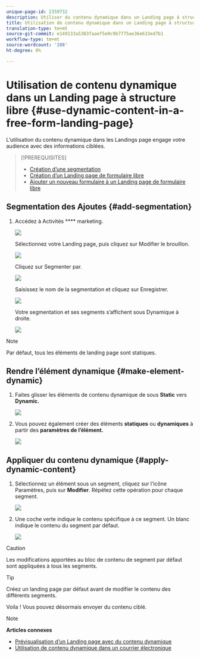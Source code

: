 ```yaml
---
unique-page-id: 2359732
description: Utiliser du contenu dynamique dans un Landing page à structure libre - Documentation marketing - Documentation du produit
title: Utilisation de contenu dynamique dans un Landing page à structure libre
translation-type: tm+mt
source-git-commit: e149133a5383faaef5e9c9b7775ae36e633ed7b1
workflow-type: tm+mt
source-wordcount: '208'
ht-degree: 0%

---
```



# Utilisation de contenu dynamique dans un Landing page à structure libre {#use-dynamic-content-in-a-free-form-landing-page}

L’utilisation du contenu dynamique dans les Landings page engage votre audience avec des informations ciblées.

>[!PREREQUISITES]
>
>* [Création d’une segmentation](../../../../product-docs/personalization/segmentation-and-snippets/segmentation/create-a-segmentation.md)
>* [Création d’un Landing page de formulaire libre](create-a-free-form-landing-page.md)
>* [Ajouter un nouveau formulaire à un Landing page de formulaire libre](add-a-new-form-to-a-free-form-landing-page.md)

>



## Segmentation des Ajoutes {#add-segmentation}

1. Accédez à Activités **** marketing.

   ![](assets/login-marketing-activities-2.png)

   Sélectionnez votre Landing page, puis cliquez sur Modifier le brouillon.

   ![](assets/landingpageeditdraft-1.jpg)

   Cliquez sur Segmenter par.

   ![](assets/image2014-9-17-12-3a8-3a46.png)

   Saisissez le nom de la segmentation et cliquez sur Enregistrer.

   ![](assets/image2014-9-17-12-3a8-3a53.png)

   Votre segmentation et ses segments s’affichent sous Dynamique à droite.

   ![](assets/image2014-9-17-12-3a9-3a3.png)

>[!NOTE]
>
>Par défaut, tous les éléments de landing page sont statiques.

## Rendre l’élément dynamique {#make-element-dynamic}

1. Faites glisser les éléments de contenu dynamique de sous **Static** vers **Dynamic.**

   ![](assets/image2014-9-17-12-3a10-3a8.png)

1. Vous pouvez également créer des éléments **statiques** ou **dynamiques** à partir des **paramètres de l’élément.**

   ![](assets/image2014-9-17-12-3a10-3a14.png)

## Appliquer du contenu dynamique {#apply-dynamic-content}

1. Sélectionnez un élément sous un segment, cliquez sur l’icône Paramètres, puis sur **Modifier**. Répétez cette opération pour chaque segment.

   ![](assets/image2014-9-17-12-3a11-3a43.png)

1. Une coche verte indique le contenu spécifique à ce segment. Un blanc indique le contenu du segment par défaut.

   ![](assets/image2014-9-17-12-3a12-3a52.png)

>[!CAUTION]
>
>Les modifications apportées au bloc de contenu de segment par défaut sont appliquées à tous les segments.

>[!TIP]
>
>Créez un landing page par défaut avant de modifier le contenu des différents segments.

Voila ! Vous pouvez désormais envoyer du contenu ciblé.

>[!NOTE]
>
>**Articles connexes**
>
>* [Prévisualisation d’un Landing page avec du contenu dynamique](../../../../product-docs/demand-generation/landing-pages/landing-page-actions/preview-a-landing-page-with-dynamic-content.md)
>* [Utilisation de contenu dynamique dans un courrier électronique](../../../../product-docs/email-marketing/general/functions-in-the-editor/using-dynamic-content-in-an-email.md)

>



